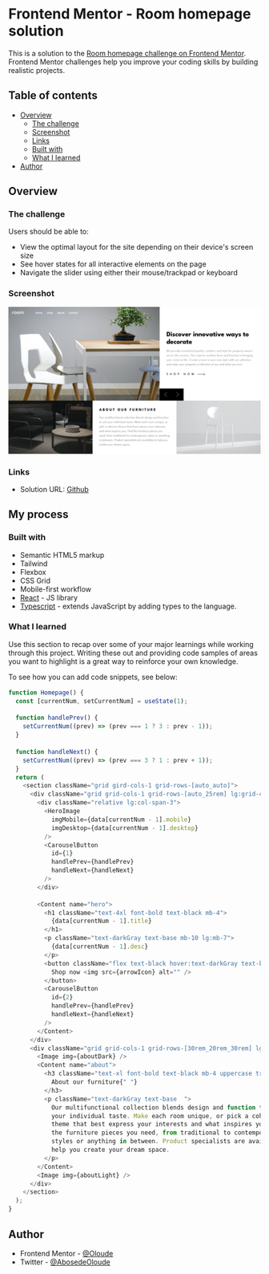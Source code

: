 # Frontend Mentor - Room homepage solution

This is a solution to the [Room homepage challenge on Frontend Mentor](https://www.frontendmentor.io/challenges/room-homepage-BtdBY_ENq). Frontend Mentor challenges help you improve your coding skills by building realistic projects.

## Table of contents

- [Overview](#overview)
  - [The challenge](#the-challenge)
  - [Screenshot](#screenshot)
  - [Links](#links)
  - [Built with](#built-with)
  - [What I learned](#what-i-learned)
- [Author](#author)

## Overview

### The challenge

Users should be able to:

- View the optimal layout for the site depending on their device's screen size
- See hover states for all interactive elements on the page
- Navigate the slider using either their mouse/trackpad or keyboard

### Screenshot

![](./public/preview.png)

### Links

- Solution URL: [Github](https://github.com)

## My process

### Built with

- Semantic HTML5 markup
- Tailwind
- Flexbox
- CSS Grid
- Mobile-first workflow
- [React](https://reactjs.org/) - JS library
- [Typescript](https://www.typescriptlang.org/) - extends JavaScript by adding types to the language.

### What I learned

Use this section to recap over some of your major learnings while working through this project. Writing these out and providing code samples of areas you want to highlight is a great way to reinforce your own knowledge.

To see how you can add code snippets, see below:

```js
function Homepage() {
  const [currentNum, setCurrentNum] = useState(1);

  function handlePrev() {
    setCurrentNum((prev) => (prev === 1 ? 3 : prev - 1));
  }

  function handleNext() {
    setCurrentNum((prev) => (prev === 3 ? 1 : prev + 1));
  }
  return (
    <section className="grid gird-cols-1 grid-rows-[auto_auto]">
      <div className="grid grid-cols-1 grid-rows-[auto_25rem] lg:grid-cols-5 lg:grid-rows-1">
        <div className="relative lg:col-span-3">
          <HeroImage
            imgMobile={data[currentNum - 1].mobile}
            imgDesktop={data[currentNum - 1].desktop}
          />
          <CarouselButton
            id={1}
            handlePrev={handlePrev}
            handleNext={handleNext}
          />
        </div>

        <Content name="hero">
          <h1 className="text-4xl font-bold text-black mb-4">
            {data[currentNum - 1].title}
          </h1>
          <p className="text-darkGray text-base mb-10 lg:mb-7">
            {data[currentNum - 1].desc}
          </p>
          <button className="flex text-black hover:text-darkGray text-base uppercase gap-2 items-center tracking-[10px]">
            Shop now <img src={arrowIcon} alt="" />
          </button>
          <CarouselButton
            id={2}
            handlePrev={handlePrev}
            handleNext={handleNext}
          />
        </Content>
      </div>
      <div className="grid grid-cols-1 grid-rows-[30rem_20rem_30rem] lg:grid-cols-3 lg:grid-rows-1">
        <Image img={aboutDark} />
        <Content name="about">
          <h3 className="text-xl font-bold text-black mb-4 uppercase tracking-[5px]">
            About our furniture{" "}
          </h3>
          <p className="text-darkGray text-base  ">
            Our multifunctional collection blends design and function to suit
            your individual taste. Make each room unique, or pick a cohesive
            theme that best express your interests and what inspires you. Find
            the furniture pieces you need, from traditional to contemporary
            styles or anything in between. Product specialists are available to
            help you create your dream space.
          </p>
        </Content>
        <Image img={aboutLight} />
      </div>
    </section>
  );
}
```

## Author

- Frontend Mentor - [@Oloude](https://www.frontendmentor.io/profile/Oloude)
- Twitter - [@AbosedeOloude](https://www.twitter.com/AbosedeOloude)
